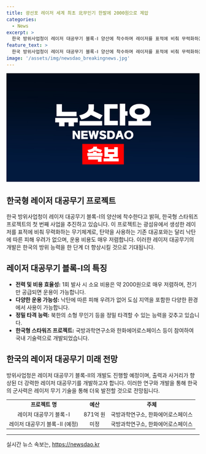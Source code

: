 ```yaml
---
title: 광선포 레이저 세계 최초 北무인기 한발에 2000원으로 제압
categories:
  - News
excerpt: >
  한국 방위사업청이 레이저 대공무기 블록-Ⅰ 양산에 착수하며 레이저를 표적에 비춰 무력화하는 첫 번째 사업으로, 2000원이라는 저렴한 비용으로 운용 가능하며 낙탄 우려가 없어 도심에서도 사용이 용이하다. 국방과학연구소와 한화에어로스페이스가 개발에 참여했으며, 한국이 처음으로 군에 실전 배치할 예정이라고 밝혀졌다. 또한, 더욱 강력한 레이저 대공무기 블록-Ⅱ의 개발도 진행될 예정이다. (150자)
feature_text: >
  한국 방위사업청이 레이저 대공무기 블록-Ⅰ 양산에 착수하며 레이저를 표적에 비춰 무력화하는 첫 번째 사업으로, 2000원이라는 저렴한 비용으로 운용 가능하며 낙탄 우려가 없어 도심에서도 사용이 용이하다. 국방과학연구소와 한화에어로스페이스가 개발에 참여했으며, 한국이 처음으로 군에 실전 배치할 예정이라고 밝혀졌다. 또한, 더욱 강력한 레이저 대공무기 블록-Ⅱ의 개발도 진행될 예정이다. (150자)
image: '/assets/img/newsdao_breakingnews.jpg'
---
```


<p><img src="/assets/img/newsdao_breakingnews.jpg" alt="implanttips 속보" /></p>

<h2>한국형 레이저 대공무기 프로젝트</h2>

<p data-ke-size="size16">한국 방위사업청이 레이저 대공무기 블록-Ⅰ의 양산에 착수한다고 밝혀, 한국형 스타워즈 프로젝트의 첫 번째 사업을 추진하고 있습니다. 이 프로젝트는 광섬유에서 생성한 레이저를 표적에 비춰 무력화하는 무기체계로, 탄약을 사용하는 기존 대공포와는 달리 낙탄에 따른 피해 우려가 없으며, 운용 비용도 매우 저렴합니다. 이러한 레이저 대공무기의 개발은 한국의 방위 능력을 한 단계 더 향상시킬 것으로 기대됩니다.</p>

<h2>레이저 대공무기 블록-Ⅰ의 특징</h2>

<ul>
  <li><b>전력 및 비용 효율성:</b> 1회 발사 시 소요 비용은 약 2000원으로 매우 저렴하며, 전기만 공급되면 운용이 가능합니다.</li>
  <li><b>다양한 운용 가능성:</b> 낙탄에 따른 피해 우려가 없어 도심 지역을 포함한 다양한 환경에서 사용이 가능합니다.</li>
  <li><b>정밀 타격 능력:</b> 북한의 소형 무인기 등을 정밀 타격할 수 있는 능력을 갖추고 있습니다.</li>
  <li><b>한국형 스타워즈 프로젝트:</b> 국방과학연구소와 한화에어로스페이스 등이 참여하여 국내 기술력으로 개발되었습니다.</li>
</ul>

<h2>한국의 레이저 대공무기 미래 전망</h2>

<p data-ke-size="size16">방위사업청은 레이저 대공무기 블록-Ⅱ의 개발도 진행할 예정이며, 출력과 사거리가 향상된 더 강력한 레이저 대공무기를 개발하고자 합니다. 이러한 연구와 개발을 통해 한국의 군사력은 레이저 무기 기술을 통해 더욱 발전할 것으로 전망됩니다.</p>

<table>
  <tr>
    <td style="text-align: center; height: 17px;"><b>프로젝트 명</b></td>
    <td style="text-align: center; height: 17px;"><b>예산</b></td>
    <td style="text-align: center; height: 17px;"><b>주체</b></td>
  </tr>
  <tr>
    <td style="text-align: center; height: 17px;">레이저 대공무기 블록-Ⅰ</td>
    <td style="text-align: center; height: 17px;">871억 원</td>
    <td style="text-align: center; height: 17px;">국방과학연구소, 한화에어로스페이스</td>
  </tr>
  <tr>
    <td style="text-align: center; height: 17px;">레이저 대공무기 블록-Ⅱ (예정)</td>
    <td style="text-align: center; height: 17px;">미정</td>
    <td style="text-align: center; height: 17px;">국방과학연구소, 한화에어로스페이스</td>
  </tr>
</table>

<hr>

<p data-ke-size="size16"></p>
실시간 뉴스 속보는, <a href="https://newsdao.kr" rel="dofollow">https://newsdao.kr</a>


